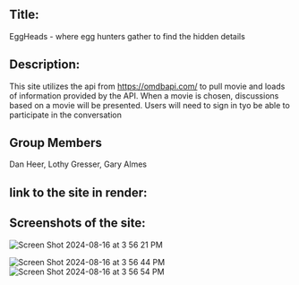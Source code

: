 ## Title:
EggHeads - where egg hunters gather to find the hidden details

## Description:
This site utilizes the api from https://omdbapi.com/ to pull movie and loads of information provided by the API. When a movie is chosen, discussions based on a movie will be presented. Users will need to sign in tyo be able to participate in the conversation

## Group Members
Dan Heer, Lothy Gresser, Gary Almes

## link to the site in render: 

## Screenshots of the site: 
![Screen Shot 2024-08-16 at 3 56 21 PM](https://github.com/user-attachments/assets/2dcf0d21-8e3e-4e8a-a1a7-643cf93da87d)

![Screen Shot 2024-08-16 at 3 56 44 PM](https://github.com/user-attachments/assets/f438fe73-e2c0-46bf-b2a7-b7651f04ffba)
![Screen Shot 2024-08-16 at 3 56 54 PM](https://github.com/user-attachments/assets/190afd76-b5ae-48b6-9957-8751ddb44757)
